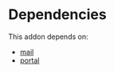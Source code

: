 # Dependencies

This addon depends on:

- [mail](https://github.com/bringout/oca-ocb-core)
- [portal](https://github.com/bringout/oca-ocb-website)
